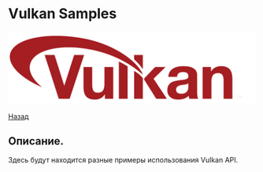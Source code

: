 # Vulkan Samples
![VulkanLogo](../images/vulkan_logo.png "Логотип Vulkan API")

[Назад][Back]

Описание.
----------------
Здесь будут находится разные примеры использования Vulkan API.

[Back]: ../Readme.md "Назад"